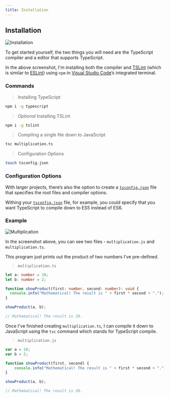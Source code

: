 ```yaml
---
title: Installation
---
```

## Installation

![Installation](https://i.imgur.com/9ILjA1q.jpg)

To get started yourself, the two things you will need are the TypeScript compiler and a editor that supports TypeScript.

In the above screenshot, I'm installing both the compiler and [TSLint](https://github.com/palantir/tslint) (which is similar to [ESLint](https://eslint.org/)) using `npm` in [Visual Studio Code](https://code.visualstudio.com/)’s integrated terminal.

### Commands

> Installing TypeScript

```bash
npm i -g typescript
```

> *Optional* Installing TSLint

```bash
npm i -g tslint
```

> Compiling a single file down to JavaScript

```bash
tsc multiplication.ts
```

> Configuration Options

```bash
touch tsconfig.json
```

### Configuration Options

With larger projects, there’s also the option to create a [`tsconfig.json`](https://www.typescriptlang.org/docs/handbook/tsconfig-json.html) file that specifies the root files and compiler options.

Withing your [`tsconfig.json`](https://www.typescriptlang.org/docs/handbook/tsconfig-json.html) file, for example, you could specify that you want TypeScript to compile down to ES5 instead of ES6.


### Example

![Multiplication](https://i.imgur.com/V5nP3xj.jpg)

In the screenshot above, you can see two files - `multiplication.js` and `multiplication.ts`.

This program just prints out the product of two numbers I’ve pre-defined.

> `multiplication.ts`

```typescript
let a: number = 10;
let b: number = 2;

function showProduct(first: number, second: number): void {
  console.info("Mathematical! The result is " + first * second + ".");
}

showProduct(a, b);

// Mathematical! The result is 20.
```

Once I've finished creating `multiplication.ts`, I can compile it down to JavaScript using the `tsc` command which stands for TypeScript compile.

> `multiplication.js`

```javascript
var a = 10;
var b = 2;

function showProduct(first, second) {
    console.info("Mathematical! The result is " + first * second + ".");
}

showProduct(a, b);

// Mathematical! The result is 20.
```
